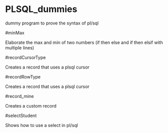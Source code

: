 # PLSQL_dummies
dummy program to prove the syntax of pl/sql


#minMax

Elaborate the max and min of two numbers (if then else and if then elsif with multiple lines)

#recordCursorType

Creates a record that uses a plsql cursor

#recordRowType

Creates a record that uses a plsql cursor

#record_mine

Creates a custom record

#selectStudent

Shows how to use a select in pl/sql
